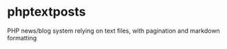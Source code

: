 phptextposts
============

PHP news/blog system relying on text files, with pagination and markdown formatting